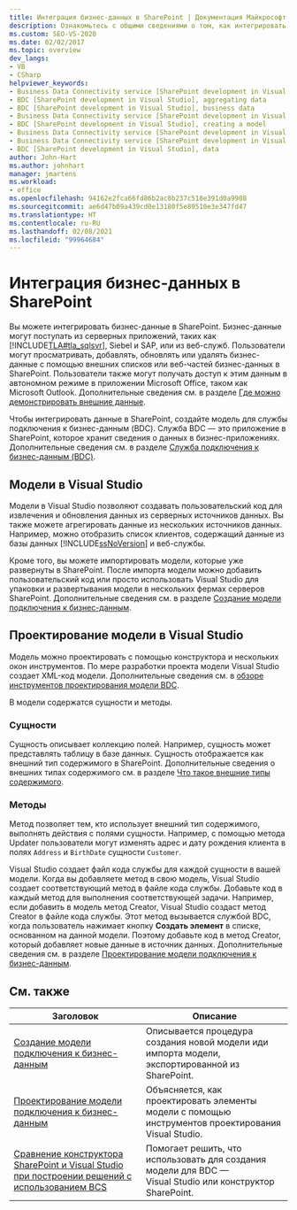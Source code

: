 ```yaml
---
title: Интеграция бизнес-данных в SharePoint | Документация Майкрософт
description: Ознакомьтесь с общими сведениями о том, как интегрировать бизнес-данные в SharePoint путем создания модели для службы подключения к бизнес-данным.
ms.custom: SEO-VS-2020
ms.date: 02/02/2017
ms.topic: overview
dev_langs:
- VB
- CSharp
helpviewer_keywords:
- Business Data Connectivity service [SharePoint development in Visual Studio], business data
- BDC [SharePoint development in Visual Studio], aggregating data
- BDC [SharePoint development in Visual Studio], business data
- Business Data Connectivity service [SharePoint development in Visual Studio], aggregating data
- BDC [SharePoint development in Visual Studio], creating a model
- Business Data Connectivity service [SharePoint development in Visual Studio], creating a model
- Business Data Connectivity service [SharePoint development in Visual Studio], data
- BDC [SharePoint development in Visual Studio], data
author: John-Hart
ms.author: johnhart
manager: jmartens
ms.workload:
- office
ms.openlocfilehash: 94162e2fca66fd86b2ac8b237c518e391d0a9908
ms.sourcegitcommit: ae6d47b09a439cd0e13180f5e89510e3e347fd47
ms.translationtype: HT
ms.contentlocale: ru-RU
ms.lasthandoff: 02/08/2021
ms.locfileid: "99964684"
---
```

# <a name="integrate-business-data-into-sharepoint"></a>Интеграция бизнес-данных в SharePoint
  Вы можете интегрировать бизнес-данные в SharePoint. Бизнес-данные могут поступать из серверных приложений, таких как [!INCLUDE[TLA#tla_sqlsvr](../sharepoint/includes/tlasharptla-sqlsvr-md.md)], Siebel и SAP, или из веб-служб. Пользователи могут просматривать, добавлять, обновлять или удалять бизнес-данные с помощью внешних списков или веб-частей бизнес-данных в SharePoint.  Пользователи также могут получать доступ к этим данным в автономном режиме в приложении Microsoft Office, таком как Microsoft Outlook. Дополнительные сведения см. в разделе [Где можно демонстрировать внешние данные](/previous-versions/office/developer/sharepoint-2010/ee558737(v=office.14)).

 Чтобы интегрировать данные в SharePoint, создайте модель для службы подключения к бизнес-данным (BDC). Служба BDC — это приложение в SharePoint, которое хранит сведения о данных в бизнес-приложениях. Дополнительные сведения см. в разделе [Служба подключения к бизнес-данным (BDC)](/previous-versions/office/developer/sharepoint-2010/ee556407(v=office.14)).

## <a name="models-in-visual-studio"></a>Модели в Visual Studio
 Модели в Visual Studio позволяют создавать пользовательский код для извлечения и обновления данных из серверных источников данных. Вы также можете агрегировать данные из нескольких источников данных. Например, можно отобразить список клиентов, содержащий данные из базы данных [!INCLUDE[ssNoVersion](../sharepoint/includes/ssnoversion-md.md)] и веб-службы.

 Кроме того, вы можете импортировать модели, которые уже развернуты в SharePoint. После импорта модели можно добавить пользовательский код или просто использовать Visual Studio для упаковки и развертывания модели в нескольких фермах серверов SharePoint. Дополнительные сведения см. в разделе [Создание модели подключения к бизнес-данным](../sharepoint/creating-a-business-data-connectivity-model.md).

## <a name="design-a-model-in-visual-studio"></a>Проектирование модели в Visual Studio
 Модель можно проектировать с помощью конструктора и нескольких окон инструментов. По мере разработки проекта модели Visual Studio создает XML-код модели. Дополнительные сведения см. в [обзоре инструментов проектирования модели BDC](../sharepoint/bdc-model-design-tools-overview.md).

 В модели содержатся сущности и методы.

### <a name="entities"></a>Сущности
 Сущность описывает коллекцию полей. Например, сущность может представлять таблицу в базе данных. Сущность отображается как внешний тип содержимого в SharePoint. Дополнительные сведения о внешних типах содержимого см. в разделе [Что такое внешние типы содержимого](/previous-versions/office/developer/sharepoint-2010/ee556391(v=office.14)).

### <a name="methods"></a>Методы
 Метод позволяет тем, кто использует внешний тип содержимого, выполнять действия с полями сущности. Например, с помощью метода Updater пользователи могут изменять адрес и дату рождения клиента в полях `Address` и `BirthDate` сущности `Customer`.

 Visual Studio создает файл кода службы для каждой сущности в вашей модели. Когда вы добавляете метод в свою модель, Visual Studio создает соответствующий метод в файле кода службы. Добавьте код в каждый метод для выполнения соответствующей задачи. Например, если добавить в модель метод Creator, Visual Studio создаст метод Creator в файле кода службы. Этот метод вызывается службой BDC, когда пользователь нажимает кнопку **Создать элемент** в списке, основанном на данной модели. Поэтому добавьте код в метод Creator, который добавляет новые данные в источник данных. Дополнительные сведения см. в разделе [Проектирование модели подключения к бизнес-данным](../sharepoint/designing-a-business-data-connectivity-model.md).

## <a name="related-topics"></a>См. также

|Заголовок|Описание|
|-----------|-----------------|
|[Создание модели подключения к бизнес-данным](../sharepoint/creating-a-business-data-connectivity-model.md)|Описывается процедура создания новой модели иди импорта модели, экспортированной из SharePoint.|
|[Проектирование модели подключения к бизнес-данным](../sharepoint/designing-a-business-data-connectivity-model.md)|Объясняется, как проектировать элементы модели с помощью инструментов проектирования Visual Studio.|
|[Сравнение конструктора SharePoint и Visual Studio при построении решений с использованием BCS](/previous-versions/office/developer/sharepoint-2010/ee558875(v=office.14))|Помогает решить, что использовать для создания модели для BDC — Visual Studio или конструктор SharePoint.|
